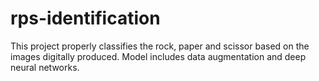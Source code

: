 # rps-identification
This project properly classifies the rock, paper and scissor based on the images digitally produced.
Model includes data augmentation and deep neural networks.
